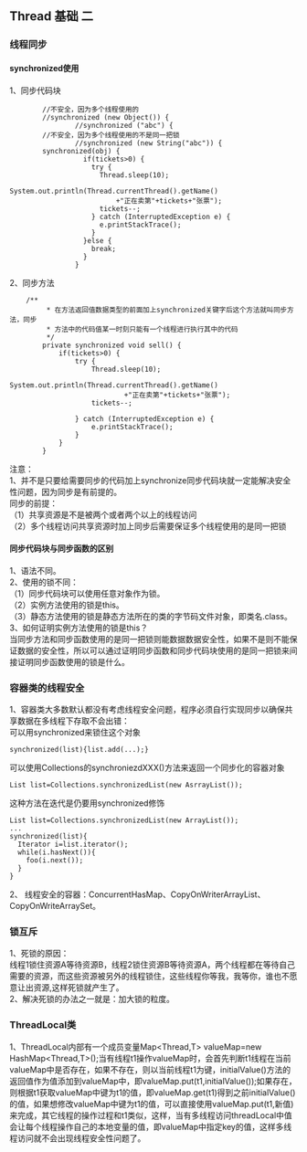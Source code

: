 Thread 基础 二
---------------

### 线程同步 

#### synchronized使用

1、同步代码块
``````
        //不安全，因为多个线程使用的
        //synchronized (new Object()) {
				//synchronized ("abc") {
        //不安全，因为多个线程使用的不是同一把锁
				//synchronized (new String("abc")) {
        synchronized(obj) {
                  if(tickets>0) {
                    try {
                      Thread.sleep(10);
                      System.out.println(Thread.currentThread().getName()
                          +"正在卖第"+tickets+"张票");
                      tickets--;
                    } catch (InterruptedException e) {
                      e.printStackTrace();
                    }
                  }else {
                    break;
                  }
                }
``````

2、同步方法
``````
    /**
		 * 在方法返回值数据类型的前面加上synchronized关键字后这个方法就叫同步方法，同步
		 * 方法中的代码值某一时刻只能有一个线程进行执行其中的代码
		 */
		private synchronized void sell() {
			if(tickets>0) {
				try {
					Thread.sleep(10);
					System.out.println(Thread.currentThread().getName()
							+"正在卖第"+tickets+"张票");
					tickets--;
					
				} catch (InterruptedException e) {
					e.printStackTrace();
				}
			}
		}

``````
注意：</br>
1、并不是只要给需要同步的代码加上synchronize同步代码块就一定能解决安全性问题，因为同步是有前提的。</br>
同步的前提：</br>
（1）共享资源是不是被两个或者两个以上的线程访问</br>
（2）多个线程访问共享资源时加上同步后需要保证多个线程使用的是同一把锁</br>

#### 同步代码块与同步函数的区别
1、语法不同。</br>
2、使用的锁不同：</br>
（1）同步代码块可以使用任意对象作为锁。</br>
（2）实例方法使用的锁是this。</br>
（3）静态方法使用的锁是静态方法所在的类的字节码文件对象，即类名.class。</br>
3、如何证明实例方法使用的锁是this？</br>
当同步方法和同步函数使用的是同一把锁则能数据数据安全性，如果不是则不能保证数据的安全性，所以可以通过证明同步函数和同步代码块使用的是同一把锁来间接证明同步函数使用的锁是什么。</br>

### 容器类的线程安全
1、容器类大多数默认都没有考虑线程安全问题，程序必须自行实现同步以确保共享数据在多线程下存取不会出错：</br>
可以用synchronized来锁住这个对象
``````
synchronized(list){list.add(...);}
``````
可以使用Collections的synchroniezdXXX()方法来返回一个同步化的容器对象
``````
List list=Collections.synchronizedList(new AsrrayList());
``````
这种方法在迭代是仍要用synchronized修饰
``````
List list=Collections.synchronizedList(new ArrayList());
...
synchronized(list){
  Iterator i=list.iterator();
  while(i.hasNext()){
    foo(i.next());
  }
}

``````
2、 线程安全的容器：ConcurrentHasMap、CopyOnWriterArrayList、CopyOnWriteArraySet。

### 锁互斥

1、死锁的原因：</br>
线程1锁住资源A等待资源B，线程2锁住资源B等待资源A，两个线程都在等待自己需要的资源，而这些资源被另外的线程锁住，这些线程你等我，我等你，谁也不愿意让出资源,这样死锁就产生了。</br>
2、解决死锁的办法之一就是：加大锁的粒度。</br>

### ThreadLocal类

1、ThreadLocal内部有一个成员变量Map<Thread,T> valueMap=new HashMap<Thread,T>();当有线程t1操作valueMap时，会首先判断t1线程在当前valueMap中是否存在，如果不存在，则以当前线程t1为键，initialValue()方法的返回值作为值添加到valueMap中，即valueMap.put(t1,initialValue());如果存在，则根据t1获取valueMap中键为t1的值，即valueMap.get(t1)得到之前initialValue()的值，如果想修改valueMap中键为t1的值，可以直接使用valueMap.put(t1,新值)来完成，其它线程的操作过程和t1类似，这样，当有多线程访问threadLocal中值会让每个线程操作自己的本地变量的值，即valueMap中指定key的值，这样多线程访问就不会出现线程安全性问题了。










